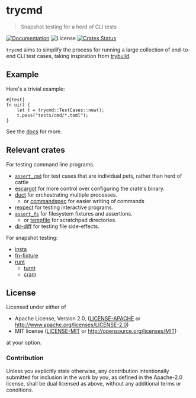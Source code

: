 # trycmd

> Snapshot testing for a herd of CLI tests

[![Documentation](https://img.shields.io/badge/docs-master-blue.svg)][Documentation]
![License](https://img.shields.io/crates/l/trycmd.svg)
[![Crates Status](https://img.shields.io/crates/v/trycmd.svg)](https://crates.io/crates/trycmd)

`trycmd` aims to simplify the process for running a large collection of
end-to-end CLI test cases, taking inspiration from
[trybuild](https://crates.io/crates/trybuild).

## Example

Here's a trivial example:

```rust,no_run
#[test]
fn ui() {
    let t = trycmd::TestCases::new();
    t.pass("tests/cmd/*.toml");
}
```

See the [docs](http://docs.rs/trycmd) for more.

## Relevant crates

For testing command line programs.
* [`assert_cmd`][assert_cmd] for test cases that are individual pets, rather than herd of cattle
* [escargot][escargot] for more control over configuring the crate's binary.
* [duct][duct] for orchestrating multiple processes.
  * or [commandspec] for easier writing of commands
* [rexpect][rexpect] for testing interactive programs.
* [`assert_fs`][assert_fs] for filesystem fixtures and assertions.
  * or [tempfile][tempfile] for scratchpad directories.
* [dir-diff][dir-diff] for testing file side-effects.

For snapshot testing:
- [insta](https://crates.io/crates/insta)
- [fn-fixture](https://crates.io/crates/fn-fixture)
- [runt](https://crates.io/crates/runt)
  - [turnt](https://github.com/cucapra/turnt)
  - [cram](https://bitheap.org/cram/)

[escargot]: http://docs.rs/escargot
[rexpect]: https://crates.io/crates/rexpect
[dir-diff]: https://crates.io/crates/dir-diff
[tempfile]: https://crates.io/crates/tempfile
[duct]: https://crates.io/crates/duct
[assert_fs]: https://crates.io/crates/assert_fs
[assert_cmd]: https://crates.io/crates/assert_cmd
[commandspec]: https://crates.io/crates/commandspec

## License

Licensed under either of

 * Apache License, Version 2.0, ([LICENSE-APACHE](LICENSE-APACHE) or http://www.apache.org/licenses/LICENSE-2.0)
 * MIT license ([LICENSE-MIT](LICENSE-MIT) or http://opensource.org/licenses/MIT)

at your option.

### Contribution

Unless you explicitly state otherwise, any contribution intentionally
submitted for inclusion in the work by you, as defined in the Apache-2.0
license, shall be dual licensed as above, without any additional terms or
conditions.

[Crates.io]: https://crates.io/crates/trycmd
[Documentation]: https://docs.rs/trycmd
